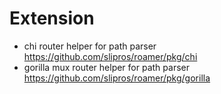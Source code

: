 # Extension

- chi router helper for path parser https://github.com/slipros/roamer/pkg/chi
- gorilla mux router helper for path parser https://github.com/slipros/roamer/pkg/gorilla